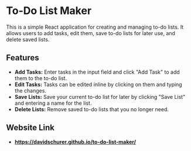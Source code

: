 # To-Do List Maker

This is a simple React application for creating and managing to-do lists. It allows users to add tasks, edit them, save to-do lists for later use, and delete saved lists. 

## Features

- **Add Tasks:** Enter tasks in the input field and click "Add Task" to add them to the to-do list.
- **Edit Tasks:** Tasks can be edited inline by clicking on them and typing the changes.
- **Save Lists:** Save your current to-do list for later by clicking "Save List" and entering a name for the list.
- **Delete Lists:** Remove saved to-do lists that you no longer need.

## Website Link
- **https://davidschurer.github.io/to-do-list-maker/**